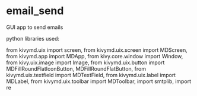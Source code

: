# email_send

GUI app to send emails

python libraries used:

from kivymd.uix import screen,
from kivymd.uix.screen import MDScreen,
from kivymd.app import MDApp,
from kivy.core.window import Window,
from kivy.uix.image import Image,
from kivymd.uix.button import MDFillRoundFlatIconButton, MDFillRoundFlatButton,
from kivymd.uix.textfield import MDTextField,
from kivymd.uix.label import MDLabel,
from kivymd.uix.toolbar import MDToolbar,
import smtplib,
import re

